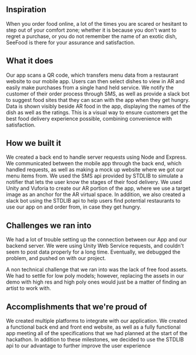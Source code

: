 ## Inspiration
When you order food online, a lot of the times you are scared or hesitant to step out of your comfort zone; whether it is because you don't want to regret a purchase, or you do not remember the name of an exotic dish, SeeFood is there for your assurance and satisfaction.

## What it does
Our app scans a QR code, which transfers menu data from a restaurant website to our mobile app. Users can then select dishes to view in AR and easily make purchases from a single hand held service. We notify the customer of their order process through SMS, as well as provide a slack bot to suggest food sites that they can scan with the app when they get hungry. Data is shown visibly beside AR food in the app, displaying the names of the dish as well as the ratings. This is a visual way to ensure customers get the best food delivery experience possible, combining convenience with satisfaction.

## How we built it
We created a back end to handle server requests using Node and Express. We communicated between the mobile app through the back end, which handled requests, as well as making a mock up website where we got our menu items from. We used the SMS api provided by STDLIB to simulate a notifier that lets the user know the stages of their food delivery. We used Unity and Vuforia to create our AR portion of the app, where we use a target image as an anchor for the AR virtual space. In addition, we also created a slack bot using the STDLIB api to help users find potential restaurants to use our app on and order from, in case they get hungry.

## Challenges we ran into
We had a lot of trouble setting up the connection between our App and our backend server. We were using Unity Web Service requests, and couldn't seem to post data properly for a long time. Eventually, we debugged the problem, and pushed on with our project.

A non technical challenge that we ran into was the lack of free food assets. We had to settle for low poly models; however, replacing the assets in our demo with high res and high poly ones would just be a matter of finding an artist to work with.

## Accomplishments that we're proud of
We created multiple platforms to integrate with our application. We created a functional back end and front end website, as well as a fully functional app meeting all of the specifications that we had planned at the start of the hackathon. In addition to these milestones, we decided to use the STDLIB api to our advantage to further improve the user experience 

